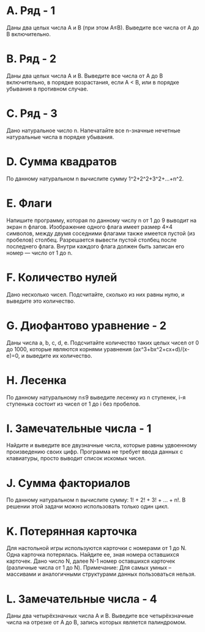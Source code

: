 # A. Ряд - 1
Даны два целых числа A и B (при этом A≤B). Выведите все числа от A до B включительно.
# B. Ряд - 2
Даны два целых числа A и В. Выведите все числа от A до B включительно, в порядке возрастания, если A < B, или в порядке убывания в противном случае.
# C. Ряд - 3
Дано натуральное число n. Напечатайте все n-значные нечетные натуральные числа в порядке убывания.
# D. Сумма квадратов
По данному натуральном n вычислите сумму 1^2+2^2+3^2+...+n^2.
# E. Флаги
Напишите программу, которая по данному числу n от 1 до 9 выводит на экран n флагов. Изображение одного флага имеет размер 4×4 символов, между двумя соседними флагами также имеется пустой (из пробелов) столбец. Разрешается вывести пустой столбец после последнего флага. Внутри каждого флага должен быть записан его номер — число от 1 до n.
# F. Количество нулей
Дано несколько чисел. Подсчитайте, сколько из них равны нулю, и выведите это количество.
# G. Диофантово уравнение - 2
Даны числа a, b, c, d, e. Подсчитайте количество таких целых чисел от 0 до 1000, которые являются корнями уравнения (ax^3+bx^2+cx+d)/(x-e)=0, и выведите их количество.
# H. Лесенка
По данному натуральному n≤9 выведите лесенку из n ступенек, i-я ступенька состоит из чисел от 1 до i без пробелов.
# I. Замечательные числа - 1
Найдите и выведите все двузначные числа, которые равны удвоенному произведению своих цифр. Программа не требует ввода данных с клавиатуры, просто выводит список искомых чисел.
# J. Сумма факториалов
По данному натуральном n вычислите сумму: 1! + 2! + 3! + ... + n!.
В решении этой задачи можно использовать только один цикл.
# K. Потерянная карточка
Для настольной игры используются карточки с номерами от 1 до N. Одна карточка потерялась. Найдите ее, зная номера оставшихся карточек. Дано число N, далее N-1 номер оставшихся карточек (различные числа от 1 до N).
Примечание: Для самых умных – массивами и аналогичными структурами данных пользоваться нельзя.
# L. Замечательные числа - 4
Даны два четырёхзначных числа A и B. Выведите все четырёхзначные числа на отрезке от A до B, запись которых является палиндромом.
